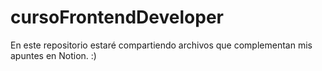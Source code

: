# cursoFrontendDeveloper
En este repositorio estaré compartiendo archivos que complementan mis apuntes en Notion. :)

